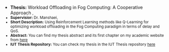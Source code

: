 
* **<span style="cursor: pointer;" data-bs-toggle="tooltip" data-bs-placement="top">Thesis:</span>** 
  Workload Offloading in Fog Computing: A Cooperative Approach <small class="text-secondary">, 
* **<span style="cursor: pointer;" data-bs-toggle="tooltip" data-bs-placement="top">Supervisior:</span>** Dr. Manshaei,
* **<span style="cursor: pointer;" data-bs-toggle="tooltip" data-bs-placement="top">Short Description:</span>**
Using Reinforcement Learning methods like Q-Learning for optimizing workload offloading in the
Fog Computing paradigm in terms of delay and QoS.
* **<span style="cursor: pointer;" data-bs-toggle="tooltip" data-bs-placement="top">Abstract:</span>** You can find my thesis abstract and its first chapter on my academic website from [here](https://dehghanian.ece.iut.ac.ir/content/msc-thesis-workload-offloading-fog-computing-cooperative-approach)
* **<span style="cursor: pointer;" data-bs-toggle="tooltip" data-bs-placement="top">IUT Thesis Repository:</span>** You can check my thesis in the IUT Thesis repository [here](https://thesis.iut.ac.ir/workload-offloading-fog-computing-cooperative-approachsina-dehghanian-nasrabadi)